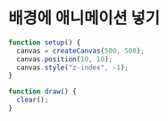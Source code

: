 # 배경에 애니메이션 넣기

```js
function setup() {
  canvas = createCanvas(500, 500);
  canvas.position(10, 10);
  canvas.style("z-index", -1);
}

function draw() {
  clear();
}
```
